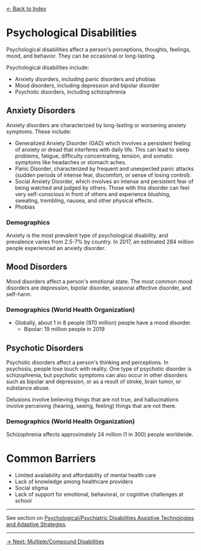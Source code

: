 [&larr; Back to Index](../index.md)

# Psychological Disabilities

Psychological disabilities affect a person's perceptions, thoughts, feelings, mood, and behavior. They can be occasional or long-lasting.

Psychological disabilities include:
* Anxiety disorders, including panic disorders and phobias
* Mood disorders, including depression and bipolar disorder
* Psychotic disorders, including schizophrenia

## Anxiety Disorders
Anxiety disorders are characterized by long-lasting or worsening anxiety symptoms. These include:

* Generalized Anxiety Disorder (GAD) which involves a persistent feeling of anxiety or dread that interferes with daily life. This can lead to sleep problems, fatigue, difficulty concentrating, tension, and somatic symptoms like headaches or stomach aches.
* Panic Disorder, characterized by frequent and unexpected panic attacks (sudden periods of intense fear, discomfort, or sense of losing control).
* Social Anxiety Disorder, which involves an intense and persistent fear of being watched and judged by others. Those with this disorder can feel very self-conscious in front of others and experience blushing, sweating, trembling, nausea, and other physical effects.
* Phobias

### Demographics
Anxiety is the most prevalent type of psychological disability, and prevalence varies from 2.5-7% by country. In
2017, an estimated 284 million people experienced an anxiety disorder.

## Mood Disorders
Mood disorders affect a person's emotional state. The most common mood disorders are depression, bipolar disorder, seasonal affective disorder, and self-harm.

### Demographics (World Health Organization)
* Globally, about 1 in 8 people (970 million) people have a mood disorder.
    * Bipolar: 19 million people in 2019

## Psychotic Disorders
Psychotic disorders affect a person's thinking and perceptions. In psychosis, people lose touch with reality. One type of psychotic disorder is schizophrenia, but psychotic symptoms can also occur in other disorders such as bipolar and depression, or as a result of stroke, brain tumor, or substance abuse.

Delusions involve believing things that are not true, and hallucinations involve perceiving (hearing, seeing, feeling) things that are not there.

### Demographics (World Health Organization)
Schizophrenia affects approximately 24 million (1 in 300) people worldwide.


# Common Barriers
* Limited availability and affordability of mental health care
* Lack of knowledge among healthcare providers
* Social stigma
* Lack of support for emotional, behavioral, or cognitive challenges at school

---

See section on [Psychological/Psychiatric Disabilities Assistive Technologies and Adaptive Strategies](/1-disabilities-challenges-and-assistive-technologies/c-assistive-technologies-and-adaptive-strategies/psychological-psychiatric-disabilities.md).

---

[&rarr; Next: Multiple/Compound Disabilities](multiple-compound-disabilities.md)